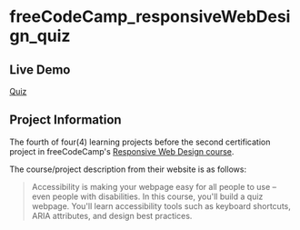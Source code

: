 # freeCodeCamp_responsiveWebDesign_quiz

## Live Demo

[Quiz](https://dracula27.github.io/freeCodeCamp_responsiveWebDesign_quiz/)

## Project Information

The fourth of four(4) learning projects before the second certification project in freeCodeCamp's [Responsive Web Design course](https://www.freecodecamp.org/learn/2022/responsive-web-design/).

The course/project description from their website is as follows:

> Accessibility is making your webpage easy for all people to use – even people with disabilities. In this course, you'll build a quiz webpage. You'll learn accessibility tools such as keyboard shortcuts, ARIA attributes, and design best practices.
